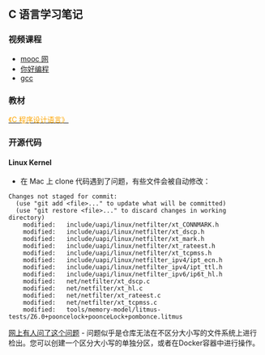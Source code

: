 ## C 语言学习笔记


### 视频课程
- [mooc 网](./docs/imooc/readme.md)
- [你好编程](./c_from_hello_code/README.md)
- [gcc](./docs/gcc/README.md)


### 教材

[<font color="orange">《C 程序设计语言》</font>](./docs/books/C_Programming_Language.md)


### 开源代码

#### Linux Kernel

- 在 Mac 上 clone 代码遇到了问题，有些文件会被自动修改：
```shell
Changes not staged for commit:
  (use "git add <file>..." to update what will be committed)
  (use "git restore <file>..." to discard changes in working directory)
	modified:   include/uapi/linux/netfilter/xt_CONNMARK.h
	modified:   include/uapi/linux/netfilter/xt_dscp.h
	modified:   include/uapi/linux/netfilter/xt_mark.h
	modified:   include/uapi/linux/netfilter/xt_rateest.h
	modified:   include/uapi/linux/netfilter/xt_tcpmss.h
	modified:   include/uapi/linux/netfilter_ipv4/ipt_ecn.h
	modified:   include/uapi/linux/netfilter_ipv4/ipt_ttl.h
	modified:   include/uapi/linux/netfilter_ipv6/ip6t_hl.h
	modified:   net/netfilter/xt_dscp.c
	modified:   net/netfilter/xt_hl.c
	modified:   net/netfilter/xt_rateest.c
	modified:   net/netfilter/xt_tcpmss.c
	modified:   tools/memory-model/litmus-tests/Z6.0+pooncelock+poonceLock+pombonce.litmus
```
[网上有人问了这个问题](https://unix.stackexchange.com/questions/722233/why-the-linux-source-repo-modified-automatically-in-macos-12-5)
    - 问题似乎是仓库无法在不区分大小写的文件系统上进行检出。您可以创建一个区分大小写的单独分区，或者在Docker容器中进行操作。


